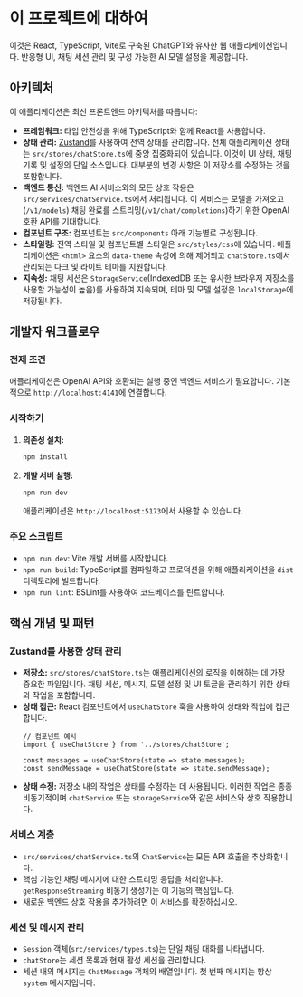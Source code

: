 # 이 프로젝트에 대하여

이것은 React, TypeScript, Vite로 구축된 ChatGPT와 유사한 웹 애플리케이션입니다. 반응형 UI, 채팅 세션 관리 및 구성 가능한 AI 모델 설정을 제공합니다.

## 아키텍처

이 애플리케이션은 최신 프론트엔드 아키텍처를 따릅니다:

-   **프레임워크:** 타입 안전성을 위해 TypeScript와 함께 React를 사용합니다.
-   **상태 관리:** [Zustand](https://github.com/pmndrs/zustand)를 사용하여 전역 상태를 관리합니다. 전체 애플리케이션 상태는 `src/stores/chatStore.ts`에 중앙 집중화되어 있습니다. 이것이 UI 상태, 채팅 기록 및 설정의 단일 소스입니다. 대부분의 변경 사항은 이 저장소를 수정하는 것을 포함합니다.
-   **백엔드 통신:** 백엔드 AI 서비스와의 모든 상호 작용은 `src/services/chatService.ts`에서 처리됩니다. 이 서비스는 모델을 가져오고(`/v1/models`) 채팅 완료를 스트리밍(`/v1/chat/completions`)하기 위한 OpenAI 호환 API를 기대합니다.
-   **컴포넌트 구조:** 컴포넌트는 `src/components` 아래 기능별로 구성됩니다.
-   **스타일링:** 전역 스타일 및 컴포넌트별 스타일은 `src/styles/css`에 있습니다. 애플리케이션은 `<html>` 요소의 `data-theme` 속성에 의해 제어되고 `chatStore.ts`에서 관리되는 다크 및 라이트 테마를 지원합니다.
-   **지속성:** 채팅 세션은 `StorageService`(IndexedDB 또는 유사한 브라우저 저장소를 사용할 가능성이 높음)를 사용하여 지속되며, 테마 및 모델 설정은 `localStorage`에 저장됩니다.

## 개발자 워크플로우

### 전제 조건

애플리케이션은 OpenAI API와 호환되는 실행 중인 백엔드 서비스가 필요합니다. 기본적으로 `http://localhost:4141`에 연결합니다.

### 시작하기

1.  **의존성 설치:**
    ```bash
    npm install
    ```
2.  **개발 서버 실행:**
    ```bash
    npm run dev
    ```
    애플리케이션은 `http://localhost:5173`에서 사용할 수 있습니다.

### 주요 스크립트

-   `npm run dev`: Vite 개발 서버를 시작합니다.
-   `npm run build`: TypeScript를 컴파일하고 프로덕션을 위해 애플리케이션을 `dist` 디렉토리에 빌드합니다.
-   `npm run lint`: ESLint를 사용하여 코드베이스를 린트합니다.

## 핵심 개념 및 패턴

### Zustand를 사용한 상태 관리

-   **저장소:** `src/stores/chatStore.ts`는 애플리케이션의 로직을 이해하는 데 가장 중요한 파일입니다. 채팅 세션, 메시지, 모델 설정 및 UI 토글을 관리하기 위한 상태와 작업을 포함합니다.
-   **상태 접근:** React 컴포넌트에서 `useChatStore` 훅을 사용하여 상태와 작업에 접근합니다.
    ```tsx
    // 컴포넌트 예시
    import { useChatStore } from '../stores/chatStore';

    const messages = useChatStore(state => state.messages);
    const sendMessage = useChatStore(state => state.sendMessage);
    ```
-   **상태 수정:** 저장소 내의 작업은 상태를 수정하는 데 사용됩니다. 이러한 작업은 종종 비동기적이며 `chatService` 또는 `storageService`와 같은 서비스와 상호 작용합니다.

### 서비스 계층

-   `src/services/chatService.ts`의 `ChatService`는 모든 API 호출을 추상화합니다.
-   핵심 기능인 채팅 메시지에 대한 스트리밍 응답을 처리합니다. `getResponseStreaming` 비동기 생성기는 이 기능의 핵심입니다.
-   새로운 백엔드 상호 작용을 추가하려면 이 서비스를 확장하십시오.

### 세션 및 메시지 관리

-   `Session` 객체(`src/services/types.ts`)는 단일 채팅 대화를 나타냅니다.
-   `chatStore`는 세션 목록과 현재 활성 세션을 관리합니다.
-   세션 내의 메시지는 `ChatMessage` 객체의 배열입니다. 첫 번째 메시지는 항상 `system` 메시지입니다.
